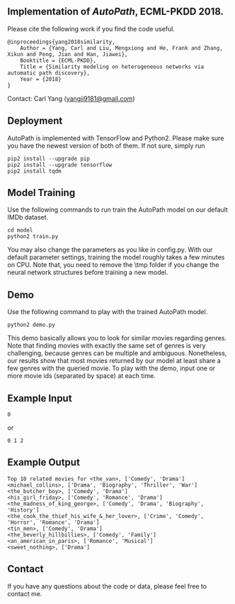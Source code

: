 ## Implementation of *AutoPath*, ECML-PKDD 2018.

Please cite the following work if you find the code useful.

```
@inproceedings{yang2018similarity,
	Author = {Yang, Carl and Liu, Mengxiong and He, Frank and Zhang, Xikun and Peng, Jian and Han, Jiawei},
	Booktitle = {ECML-PKDD},
	Title = {Similarity modeling on heterogeneous networks via automatic path discovery},
	Year = {2018}
}
```
Contact: Carl Yang (yangji9181@gmail.com)

## Deployment
AutoPath is implemented with TensorFlow and Python2. Please make sure you have the newest version of both of them. If not sure, simply run
```
pip2 install --upgrade pip
pip2 install --upgrade tensorflow
pip2 install tqdm
```

## Model Training
Use the following commands to run train the AutoPath model on our default IMDb dataset.
```
cd model
python2 train.py
```
You may also change the parameters as you like in config.py. With our default parameter settings, training the model roughly takes a few minutes on CPU. Note that, you need to remove the \tmp folder if you change the neural network structures before training a new model.

## Demo
Use the following command to play with the trained AutoPath model.
```
python2 demo.py
```
This demo basically allows you to look for similar movies regarding genres. Note that finding movies with exactly the same set of genres is very challenging, because genres can be multiple and ambiguous. Nonetheless, our results show that most movies returned by our model at least share a few genres with the queried movie. To play with the demo, input one or more movie ids (separated by space) at each time. 

## Example Input
```
0
```
or
```
0 1 2
```

## Example Output
```
Top 10 related movies for <the_van>, ['Comedy', 'Drama']
<michael_collins>, ['Drama', 'Biography', 'Thriller', 'War']
<the_butcher_boy>, ['Comedy', 'Drama']
<his_girl_friday>, ['Comedy', 'Romance', 'Drama']
<the_madness_of_king_george>, ['Comedy', 'Drama', 'Biography', 'History']
<the_cook_the_thief_his_wife_&_her_lover>, ['Crime', 'Comedy', 'Horror', 'Romance', 'Drama']
<tin_men>, ['Comedy', 'Drama']
<the_beverly_hillbillies>, ['Comedy', 'Family']
<an_american_in_paris>, ['Romance', 'Musical']
<sweet_nothing>, ['Drama']
```

## Contact
If you have any questions about the code or data, please feel free to contact me.
